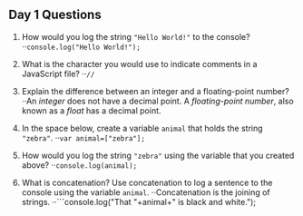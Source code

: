 ## Day 1 Questions

1. How would you log the string `"Hello World!"` to the console?
··```console.log("Hello World!");```

1. What is the character you would use to indicate comments in a JavaScript file?
··```//```


1. Explain the difference between an integer and a floating-point number?
··An *integer* does not have a decimal point. A *floating-point number*, also known as a *float* has a decimal point.

1. In the space below, create a variable `animal` that holds the string `"zebra"`.
··```var animal=["zebra"];```


1. How would you log the string `"zebra"` using the variable that you created above?
··```console.log(animal);```

1. What is concatenation? Use concatenation to log a sentence to the console using the variable `animal`.
··Concatenation is the joining of strings.
··```console.log("That "+animal+" is black and white.");
